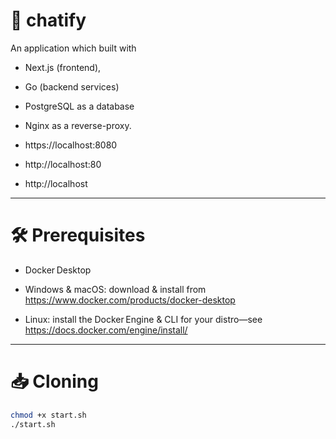 # 🚀 chatify

An application which built with

- Next.js (frontend),
- Go (backend services)
- PostgreSQL as a database
- Nginx as a reverse-proxy.

- https://localhost:8080
- http://localhost:80
- http://localhost

---

# 🛠️ Prerequisites
- Docker Desktop

- Windows & macOS: download & install from
https://www.docker.com/products/docker-desktop

- Linux: install the Docker Engine & CLI for your distro—see
https://docs.docker.com/engine/install/

---

# 📥 Cloning

```bash
chmod +x start.sh
./start.sh
```
